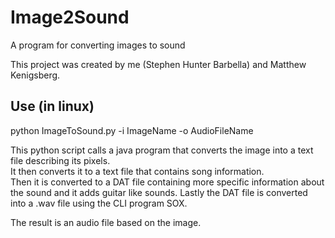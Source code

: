 # Image2Sound
A program for converting images to sound

This project was created by me (Stephen Hunter Barbella) and Matthew Kenigsberg.

## Use (in linux)
python ImageToSound.py -i ImageName -o AudioFileName

This python script calls a java program that converts the image into a text file describing its pixels.  
It then converts it to a text file that contains song information.  
Then it is converted to a DAT file containing more specific information about the sound and it adds guitar like sounds.
Lastly the DAT file is converted into a .wav file using the CLI program SOX. 

The result is an audio file based on the image.  

